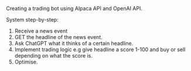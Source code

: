Creating a trading bot using Alpaca API and OpenAI API.

System step-by-step:
1. Receive a news event
2. GET the headline of the news event.
3. Ask ChatGPT what it thinks of a certain headline.
4. Implement trading logic e.g give headline a score 1-100 and buy or sell depending on what the score is.
5. Optimise.